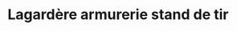 ---
title: "Lagardère armurerie stand de tir"
url: /la-chaux-de-fonds/lagardere-armurerie-stand-de-tir/
shop: Waffen
---